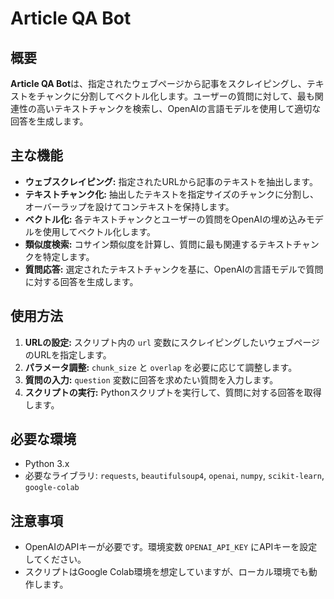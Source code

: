 # Article QA Bot

## 概要

**Article QA Bot**は、指定されたウェブページから記事をスクレイピングし、テキストをチャンクに分割してベクトル化します。ユーザーの質問に対して、最も関連性の高いテキストチャンクを検索し、OpenAIの言語モデルを使用して適切な回答を生成します。

## 主な機能

- **ウェブスクレイピング:** 指定されたURLから記事のテキストを抽出します。
- **テキストチャンク化:** 抽出したテキストを指定サイズのチャンクに分割し、オーバーラップを設けてコンテキストを保持します。
- **ベクトル化:** 各テキストチャンクとユーザーの質問をOpenAIの埋め込みモデルを使用してベクトル化します。
- **類似度検索:** コサイン類似度を計算し、質問に最も関連するテキストチャンクを特定します。
- **質問応答:** 選定されたテキストチャンクを基に、OpenAIの言語モデルで質問に対する回答を生成します。

## 使用方法

1. **URLの設定:** スクリプト内の `url` 変数にスクレイピングしたいウェブページのURLを指定します。
2. **パラメータ調整:** `chunk_size` と `overlap` を必要に応じて調整します。
3. **質問の入力:** `question` 変数に回答を求めたい質問を入力します。
4. **スクリプトの実行:** Pythonスクリプトを実行して、質問に対する回答を取得します。

## 必要な環境

- Python 3.x
- 必要なライブラリ: `requests`, `beautifulsoup4`, `openai`, `numpy`, `scikit-learn`, `google-colab`

## 注意事項

- OpenAIのAPIキーが必要です。環境変数 `OPENAI_API_KEY` にAPIキーを設定してください。
- スクリプトはGoogle Colab環境を想定していますが、ローカル環境でも動作します。

